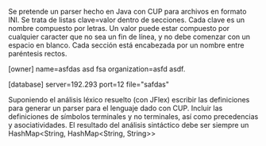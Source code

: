 Se pretende un parser hecho en Java con CUP para archivos en formato INI. Se trata de
listas clave=valor dentro de secciones. Cada clave es un nombre compuesto por letras. Un
valor puede estar compuesto por cualquier caracter que no sea un fin de línea, y no debe
comenzar con un espacio en blanco. Cada sección está encabezada por un nombre entre
paréntesis rectos. 

[owner]
name=asfdas asd fsa
organization=asfd asdf.

[database]
server=192.293
port=12
file="safdas"

Suponiendo el análisis léxico resuelto (con JFlex) escribir las definiciones para generar un
parser para el lenguaje dado con CUP. Incluir las definiciones de símbolos terminales y no
terminales, así como precedencias y asociatividades.
El resultado del análisis sintáctico debe ser siempre un HashMap<String,
HashMap<String, String>>